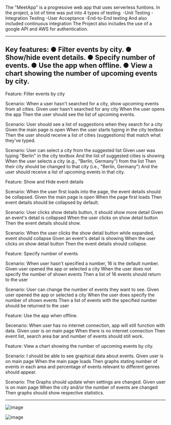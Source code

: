 The "MeetApp" is a progressive web app that uses serverless funtions. In the project, a lot of time was put into 4 types of testing.
-Unit Testing
-Integration Testing
-User Acceptance
-End-to-End testing
And also included continuous integration
The Project also includes the use of a google API and AWS for authentication.

----------------------------------------------------------------------------------------------------------------------------------------------------------------
Key features:
● Filter events by city.
● Show/hide event details.
● Specify number of events.
● Use the app when offline.
● View a chart showing the number of upcoming events by city.
----------------------------------------------------------------------------------------------------------------------------------------------------------------
Feature: Filter events by city

  Scenario: When a user hasn't searched for a city, show upcoming events from all cities.
    Given user hasn't searched for any city
    When the user opens the app
    Then the user should see the list of upcoming events.

  Scenario: User should see a list of suggestions when they search for a city
    Given the main page is open
    When the user starts typing in the city textbox
    Then the user should receive a list of cities (suggestions) that match what they've typed.

  Scenario: User can select a city from the suggested list
    Given user was typing "Berlin" in the city textbox
    And the list of suggested cities is showing
    When the user selects a city (e.g., "Berlin, Germany") from the list
    Then their city should be changed to that city (i.e., "Berlin, Germany")
    And the user should receive a list of upcoming events in that city.
    
    
Feature: Show and Hide event details

  Scenario: When the user first loads into the page, the event details should be collapsed.
    Given the main page is open
    When the page first loads
    Then event details should be collapsed by default.

  Scenario: User clicks show details button, it should show more detail
    Given an event's detail is collapsed
    When the user clicks on show detail button
    Then the event details should show.

  Scenario: When the user clicks the show detail button while expanded, event should collapse
    Given an event's detail is showing
    When the user clicks on show detail button
    Then the event details should collapse.    


Feature: Specify number of events

  Scenario: When user hasn't specified a number, 16 is the default number.
    Given user opened the app or selected a city
    When the user does not specify the number of shown events
    Then a list of 16 events should return to the user

  Scenario: User can change the number of events they want to see.
    Given user opened the app or selected a city
    When the user does specify the number of shown events
    Then a list of events with the specified number should be returned to the user
    
    
Feature: Use the app when offline.

  Secenario: When user has no internet connection, app will still function with data.
    Given user is on main page
    When there is no internet connection
    Then event list, search area bar and number of events should still work.


Feature: View a chart showing the number of upcoming events by city.

  Scenario: I should be able to see graphical data about events.
    Given user is on main page
    When the main page loads
    Then graphs stating number of events in each area and percentage of events relevant to different genres should appear.
    
  Scenario: The Graphs should update when settings are changed.
    Given user is on main page
    When the city and/or the number of events are changed
    Then graphs should show respective statistics.

--------------------------------------------------------------------------------------------------------------------------------------------------------------------

![image](https://user-images.githubusercontent.com/86700844/153513533-e5da99da-617e-451f-9c7f-33ad2ef2387c.png)






![image](https://user-images.githubusercontent.com/86700844/153513590-d195ab76-415b-4191-90b2-4c34bdba8152.png)


